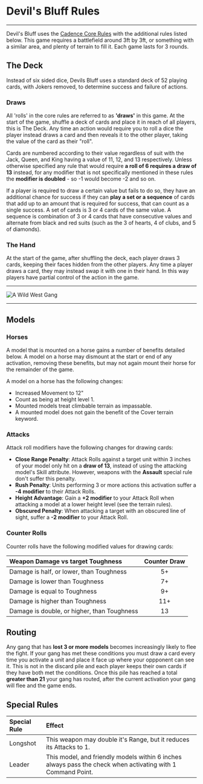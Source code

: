 # Devil's Bluff Rules

---

Devil's Bluff uses the [Cadence Core Rules](../core-rules/introduction.md) with the additional rules listed below. This game requires a battlefield around 3ft by 3ft, or something with a similar area, and plenty of terrain to fill it. Each game lasts for 3 rounds.

## The Deck

Instead of six sided dice, Devils Bluff uses a standard deck of 52 playing cards, with Jokers removed, to determine success and failure of actions.

### Draws

All 'rolls' in the core rules are referred to as **'draws'** in this game. At the start of the game, shuffle a deck of cards and place it in reach of all players, this is The Deck. Any time an action would require you to roll a dice the player instead draws a card and then reveals it to the other player, taking the value of the card as their "roll". 

Cards are numbered according to their value regardless of suit with the Jack, Queen, and King having a value of 11, 12, and 13 respectively. Unless otherwise specified any rule that would require **a roll of 6 requires a draw of 13** instead, for any modifier that is not specifically mentioned in these rules the **modifier is doubled** - so -1 would become -2 and so on.

If a player is required to draw a certain value but fails to do so, they have an additional chance for success if they can **play a set or a sequence** of cards that add up to an amount that is required for success, that can count as a single success. A set of cards is 3 or 4 cards of the same value. A sequence is combination of 3 or 4 cards that have consecutive values and alternate from black and red suits (such as the 3 of hearts, 4 of clubs, and 5 of diamonds).

### The Hand

At the start of the game, after shuffling the deck, each player draws 3 cards, keeping their faces hidden from the other players. Any time a player draws a card, they may instead swap it with one in their hand. In this way players have partial control of the action in the game.

---

![A Wild West Gang](../img/devilsbluff-shootout3.jpg)

---

## Models

### Horses

A model that is mounted on a horse gains a number of benefits detailed below. A model on a horse may dismount at the start or end of any activation, removing these benefits, but may not again mount their horse for the remainder of the game.

A model on a horse has the following changes:

- Increased Movement to 12"
- Count as being at height level 1.
- Mounted models treat climbable terrain as impassable.
- A mounted model does not gain the benefit of the Cover terrain keyword.

### Attacks

Attack roll modifiers have the following changes for drawing cards:

- **Close Range Penalty**: Attack Rolls against a target unit within 3 inches of your model only hit on a **draw of 13**, instead of using the attacking model's Skill attribute. However, weapons with the **Assault** special rule don't suffer this penalty.
- **Rush Penalty**: Units performing 3 or more actions this activation suffer a **-4 modifier** to their Attack Rolls.
- **Height Advantage**: Gain a **+2 modifier** to your Attack Roll when attacking a model at a lower height level (see the terrain rules).
- **Obscured Penalty**: When attacking a target with an obscured line of sight, suffer a **-2 modifier** to your Attack Roll.

### Counter Rolls

Counter rolls have the following modified values for drawing cards:

| Weapon Damage vs target Toughness            | Counter Draw |
| :------------------------------------------- | :----------: |
| Damage is half, or lower, than Toughness     | 5+           |
| Damage is lower than Toughness               | 7+           |
| Damage is equal to Toughness                 | 9+           |
| Damage is higher than Toughness              | 11+          |
| Damage is double, or higher, than Toughness  | 13           |

## Routing

Any gang that has **lost 3 or more models** becomes increasingly likely to flee the fight. If your gang has met these conditions you must draw a card every time you activate a unit and place it face up where your oppponent can see it. This is not in the discard pile and each player keeps their own cards if they have both met the conditions. Once this pile has reached a total **greater than 21** your gang has routed, after the current activation your gang will flee and the game ends.

## Special Rules

| Special Rule | Effect |
| :----------- | :----- |
| Longshot | This weapon may double it's Range, but it reduces its Attacks to 1. |
| Leader | This model, and friendly models within 6 inches always pass the check when activating with 1 Command Point. |